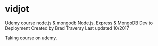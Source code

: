 # vidjot
Udemy course node.js &amp; mongodb
Node.js, Express & MongoDB Dev to Deployment
Created by Brad Traversy
Last updated 10/2017

Taking course on udemy. 
